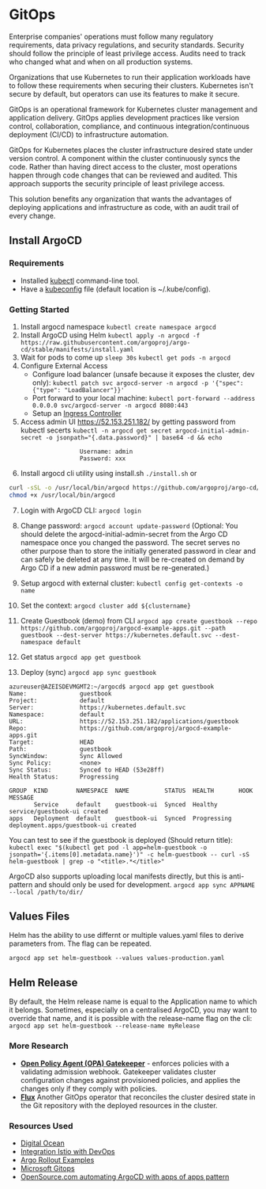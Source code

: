 # GitOps
Enterprise companies' operations must follow many regulatory requirements, data privacy regulations, and security standards. Security should follow the principle of least privilege access. Audits need to track who changed what and when on all production systems.

Organizations that use Kubernetes to run their application workloads have to follow these requirements when securing their clusters. Kubernetes isn't secure by default, but operators can use its features to make it secure.

GitOps is an operational framework for Kubernetes cluster management and application delivery. GitOps applies development practices like version control, collaboration, compliance, and continuous integration/continuous deployment (CI/CD) to infrastructure automation.

GitOps for Kubernetes places the cluster infrastructure desired state under version control. A component within the cluster continuously syncs the code. Rather than having direct access to the cluster, most operations happen through code changes that can be reviewed and audited. This approach supports the security principle of least privilege access.

This solution benefits any organization that wants the advantages of deploying applications and infrastructure as code, with an audit trail of every change.

## Install ArgoCD
### Requirements
- Installed [kubectl](https://kubernetes.io/docs/tasks/tools/install-kubectl/) command-line tool.
- Have a [kubeconfig](https://kubernetes.io/docs/tasks/access-application-cluster/configure-access-multiple-clusters/) file (default location is ~/.kube/config).
### Getting Started
1. Install argocd namespace
`kubectl create namespace argocd`
2. Install ArgoCD using Helm
`kubectl apply -n argocd -f https://raw.githubusercontent.com/argoproj/argo-cd/stable/manifests/install.yaml`
3. Wait for pods to come up
`sleep 30s`
`kubectl get pods -n argocd`
3. Configure External Access
    - Configure load balancer (unsafe because it exposes the cluster, dev only):
`kubectl patch svc argocd-server -n argocd -p '{"spec": {"type": "LoadBalancer"}}'`
    - Port forward to your local machine:
`kubectl port-forward --address 0.0.0.0 svc/argocd-server -n argocd 8080:443`
    - Setup an [Ingress Controller](https://argo-cd.readthedocs.io/en/stable/operator-manual/ingress/)
5. Access admin UI https://52.153.251.182/ by getting password from kubectl secerts
`kubectl -n argocd get secret argocd-initial-admin-secret -o jsonpath="{.data.password}" | base64 -d && echo`
```
                    Username: admin
                    Password: xxx
```
6. Install argocd cli utility using install.sh
`./install.sh` or
```bash
curl -sSL -o /usr/local/bin/argocd https://github.com/argoproj/argo-cd/releases/latest/download/argocd-linux-amd64
chmod +x /usr/local/bin/argocd
```
7. Login with ArgoCD CLI:
`argocd login`
8. Change password:
`argocd account update-password`
(Optional: You should delete the argocd-initial-admin-secret from the Argo CD namespace once you changed the password. The secret serves no other purpose than to store the initially generated password in clear and can safely be deleted at any time. It will be re-created on demand by Argo CD if a new admin password must be re-generated.)

9. Setup argocd with external cluster: `kubectl config get-contexts -o name`
10. Set the context: `argocd cluster add ${clustername}`
10. Create Guestbook (demo) from CLI
`argocd app create guestbook --repo https://github.com/argoproj/argocd-example-apps.git --path guestbook --dest-server https://kubernetes.default.svc --dest-namespace default`
9. Get status
`argocd app get guestbook`
10. Deploy (sync)
`argocd app sync guestbook`
```
azureuser@AZEISDEVMGMT2:~/argocd$ argocd app get guestbook
Name:               guestbook
Project:            default
Server:             https://kubernetes.default.svc
Namespace:          default
URL:                https://52.153.251.182/applications/guestbook
Repo:               https://github.com/argoproj/argocd-example-apps.git
Target:             HEAD
Path:               guestbook
SyncWindow:         Sync Allowed
Sync Policy:        <none>
Sync Status:        Synced to HEAD (53e28ff)
Health Status:      Progressing

GROUP  KIND        NAMESPACE  NAME          STATUS  HEALTH       HOOK  MESSAGE
       Service     default    guestbook-ui  Synced  Healthy            service/guestbook-ui created
apps   Deployment  default    guestbook-ui  Synced  Progressing        deployment.apps/guestbook-ui created
```
You can test to see if the guestbook is deployed (Should return title): 
`kubectl exec "$(kubectl get pod -l app=helm-guestbook -o jsonpath='{.items[0].metadata.name}')" -c helm-guestbook -- curl -sS helm-guestbook | grep -o "<title>.*</title>"`

ArgoCD also supports uploading local manifests directly, but this is anti-pattern and should only be used for development. 
`argocd app sync APPNAME --local /path/to/dir/`

## Values Files
Helm has the ability to use differnt or multiple values.yaml files to derive parameters from. The flag can be repeated.

`argocd app set helm-guestbook --values values-production.yaml`

## Helm Release
By default, the Helm release name is equal to the Application name to which it belongs. Sometimes, especially on a centralised ArgoCD, you may want to override that name, and it is possible with the release-name flag on the cli:
`argocd app set helm-guestbook --release-name myRelease`


### More Research
- [**Open Policy Agent (OPA) Gatekeeper**](https://github.com/open-policy-agent/gatekeeper) - enforces policies with a validating admission webhook. Gatekeeper validates cluster configuration changes against provisioned policies, and applies the changes only if they comply with policies.
- [**Flux**](https://fluxcd.io/) Another GitOps operator that reconciles the cluster desired state in the Git repository with the deployed resources in the cluster.

### Resources Used
- [Digital Ocean](https://www.digitalocean.com/community/tutorials/how-to-deploy-to-kubernetes-using-argo-cd-and-gitops)
- [Integration Istio with DevOps](https://argoproj.github.io/argo-rollouts/features/traffic-management/istio/#integrating-with-gitops)
- [Argo Rollout Examples](https://github.com/argoproj/argo-rollouts/tree/master/examples)
- [Microsoft Gitops](https://docs.microsoft.com/en-us/azure/architecture/example-scenario/gitops-aks/gitops-blueprint-aks?WT.mc_id=containers-52942-jessde)
- [OpenSource.com automating ArgoCD with apps of apps pattern](https://opensource.com/article/21/7/automating-argo-cd)